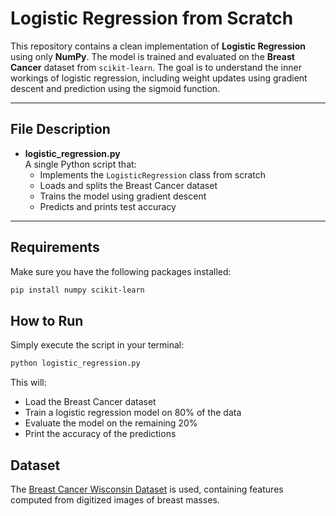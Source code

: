 # Logistic Regression from Scratch 

This repository contains a clean implementation of **Logistic Regression** using only **NumPy**. The model is trained and evaluated on the **Breast Cancer** dataset from `scikit-learn`. The goal is to understand the inner workings of logistic regression, including weight updates using gradient descent and prediction using the sigmoid function.

---

##  File Description

- **logistic_regression.py**  
  A single Python script that:
  - Implements the `LogisticRegression` class from scratch  
  - Loads and splits the Breast Cancer dataset  
  - Trains the model using gradient descent  
  - Predicts and prints test accuracy  

---

## Requirements

Make sure you have the following packages installed:

```bash
pip install numpy scikit-learn
```


## How to Run
Simply execute the script in your terminal:
```bash
python logistic_regression.py
```
This will:
- Load the Breast Cancer dataset
- Train a logistic regression model on 80% of the data
- Evaluate the model on the remaining 20%
- Print the accuracy of the predictions

## Dataset

The [Breast Cancer Wisconsin Dataset](https://scikit-learn.org/stable/modules/generated/sklearn.datasets.load_breast_cancer.html) is used, containing features computed from digitized images of breast masses.
